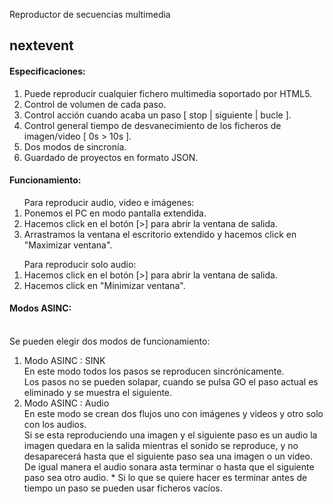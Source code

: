 Reproductor de secuencias multimedia <h2>nextevent</h2>

<h4>Especificaciones:</h4>
<ol><li>Puede reproducir cualquier fichero multimedia soportado por HTML5.
<li>Control de volumen de cada paso.
<li>Control acción cuando acaba un paso [ stop | siguiente | bucle ].
<li>Control general tiempo de desvanecimiento de los ficheros de imagen/video [ 0s > 10s ].
<li>Dos modos de sincronía.
<li>Guardado de proyectos en formato JSON. </ol>

<h4>Funcionamiento:</h4>
<ol>Para  reproducir audio, video e imágenes: 
<li>Ponemos el PC en modo pantalla extendida.
<li>Hacemos click en el botón [>] para abrir la ventana de salida.
<li>Arrastramos la ventana el escritorio extendido y hacemos click en "Maximizar ventana".</ol>

<ol>Para reproducir solo audio:</h4>
<li>Hacemos click en el botón [>] para abrir la ventana de salida.
<li>Hacemos click en "Minimizar ventana".</ol>

<h4>Modos ASINC:</h4>
<br>Se pueden elegir dos modos de funcionamiento:<br>
<ol><li>Modo ASINC : SINK<br>
En este modo todos los pasos se reproducen sincrónicamente.
<br>Los pasos no se pueden solapar, cuando se pulsa GO el paso actual es eliminado y se muestra el siguiente.
<li>Modo ASINC : Audio<br>
En este modo se crean dos flujos uno con imágenes y videos y otro solo con los audios.<br>
Si se esta reproduciendo una imagen y el siguiente paso es un audio la imagen quedara en la salida mientras el sonido se reproduce, y no desaparecerá hasta que el siguiente paso sea una imagen o un video.
<br>De igual manera el audio sonara asta terminar o hasta que el siguiente paso sea otro audio.
* Si lo que se quiere hacer es terminar antes de tiempo un paso se pueden usar ficheros vacíos. 
</ol>
